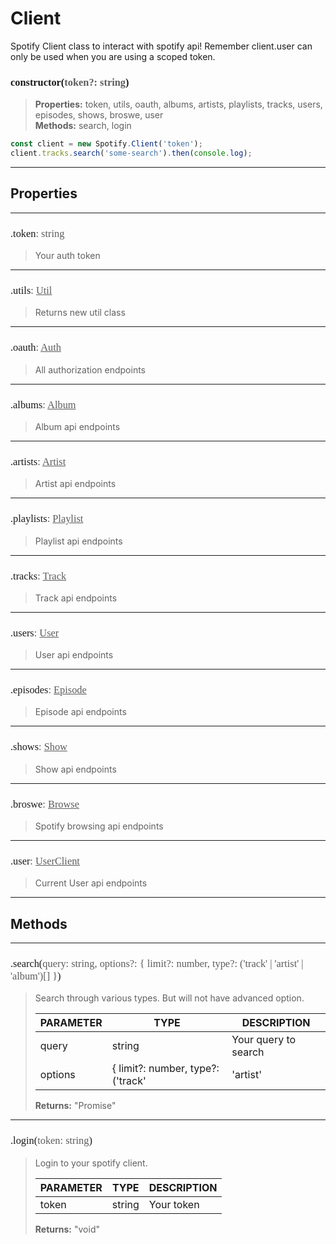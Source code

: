 # Client

Spotify Client class to interact with spotify api! Remember client.user can only be used when you are using a scoped token.
<h3 style="font-family: consolas;" id="constructor">constructor(<font style="opacity: 0.7; font-weight: light;">token?: string</font>)</h3>

> **Properties:** token, utils, oauth, albums, artists, playlists, tracks, users, episodes, shows, broswe, user<br>
> **Methods:** search, login
```js
const client = new Spotify.Client('token');
client.tracks.search('some-search').then(console.log);
```

---
## Properties

---
<h3 style="font-family: consolas; font-weight: lighter;" id="token">.token<font style="opacity: 0.7; font-weight: light;">: string</font></h3>

> Your auth token
> 

---
<h3 style="font-family: consolas; font-weight: lighter;" id="utils">.utils<font style="opacity: 0.7; font-weight: light;">: <a href="https://spotify-api-js-test.netlify.app/#/class/util">Util</a></font></h3>

> Returns new util class
> 

---
<h3 style="font-family: consolas; font-weight: lighter;" id="oauth">.oauth<font style="opacity: 0.7; font-weight: light;">: <a href="https://spotify-api-js-test.netlify.app/#/class/auth">Auth</a></font></h3>

> All authorization endpoints
> 

---
<h3 style="font-family: consolas; font-weight: lighter;" id="albums">.albums<font style="opacity: 0.7; font-weight: light;">: <a href="https://spotify-api-js-test.netlify.app/#/class/album">Album</a></font></h3>

> Album api endpoints
> 

---
<h3 style="font-family: consolas; font-weight: lighter;" id="artists">.artists<font style="opacity: 0.7; font-weight: light;">: <a href="https://spotify-api-js-test.netlify.app/#/class/artist">Artist</a></font></h3>

> Artist api endpoints
> 

---
<h3 style="font-family: consolas; font-weight: lighter;" id="playlists">.playlists<font style="opacity: 0.7; font-weight: light;">: <a href="https://spotify-api-js-test.netlify.app/#/class/playlist">Playlist</a></font></h3>

> Playlist api endpoints
> 

---
<h3 style="font-family: consolas; font-weight: lighter;" id="tracks">.tracks<font style="opacity: 0.7; font-weight: light;">: <a href="https://spotify-api-js-test.netlify.app/#/class/track">Track</a></font></h3>

> Track api endpoints
> 

---
<h3 style="font-family: consolas; font-weight: lighter;" id="users">.users<font style="opacity: 0.7; font-weight: light;">: <a href="https://spotify-api-js-test.netlify.app/#/class/user">User</a></font></h3>

> User api endpoints
> 

---
<h3 style="font-family: consolas; font-weight: lighter;" id="episodes">.episodes<font style="opacity: 0.7; font-weight: light;">: <a href="https://spotify-api-js-test.netlify.app/#/class/episode">Episode</a></font></h3>

> Episode api endpoints
> 

---
<h3 style="font-family: consolas; font-weight: lighter;" id="shows">.shows<font style="opacity: 0.7; font-weight: light;">: <a href="https://spotify-api-js-test.netlify.app/#/class/show">Show</a></font></h3>

> Show api endpoints
> 

---
<h3 style="font-family: consolas; font-weight: lighter;" id="broswe">.broswe<font style="opacity: 0.7; font-weight: light;">: <a href="https://spotify-api-js-test.netlify.app/#/class/browse">Browse</a></font></h3>

> Spotify browsing api endpoints
> 

---
<h3 style="font-family: consolas; font-weight: lighter;" id="user">.user<font style="opacity: 0.7; font-weight: light;">: <a href="https://spotify-api-js-test.netlify.app/#/class/userclient">UserClient</a></font></h3>

> Current User api endpoints
> 

---
## Methods

---
<h3 style="font-family: consolas; font-weight: lighter;" id="search">.search(<font style="opacity: 0.7; font-weight: light;">query: string, options?: { limit?: number, type?: ('track' | 'artist' | 'album')[] }</font>)</h3>

> Search through various types. But will not have advanced option.
> 
> | PARAMETER   | TYPE    | DESCRIPTION    |
> |--------|---------|----------------|
> | query | string | Your query to search |
> | options | { limit?: number, type?: ('track' | 'artist' | 'album')[] } | <font style="opacity: 07;">Optional. </font>Search options |
> 
> **Returns:** "Promise<any>"

---
<h3 style="font-family: consolas; font-weight: lighter;" id="login">.login(<font style="opacity: 0.7; font-weight: light;">token: string</font>)</h3>

> Login to your spotify client.
> 
> | PARAMETER   | TYPE    | DESCRIPTION    |
> |--------|---------|----------------|
> | token | string | Your token |
> 
> **Returns:** "void"